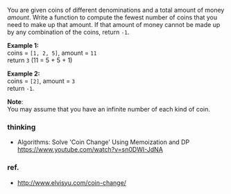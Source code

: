 <div>
<p>
You are given coins of different denominations and a total amount of money <i>amount</i>. Write a function to compute the fewest number of coins that you need to make up that amount. If that amount of money cannot be made up by any combination of the coins, return <code>-1</code>.
</p>

<p>
<b>Example 1:</b><br>
coins = <code>[1, 2, 5]</code>, amount = <code>11</code><br>
return <code>3</code> (11 = 5 + 5 + 1)
</p>

<p>
<b>Example 2:</b><br>
coins = <code>[2]</code>, amount = <code>3</code><br>
return <code>-1</code>.
</p>

<p>
<b>Note</b>:<br>
You may assume that you have an infinite number of each kind of coin.
</p>
</div>

### thinking
- Algorithms: Solve 'Coin Change' Using Memoization and DP  
  https://www.youtube.com/watch?v=sn0DWI-JdNA

### ref.
- http://www.elvisyu.com/coin-change/
